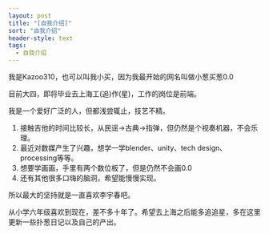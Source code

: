 ```yaml
---
layout: post
title: "[自我介绍]"
sort: "自我介绍"
header-style: text
tags:
  - 自我介绍
---
```


我是Kazoo310，也可以叫我小买，因为我最开始的网名叫做小葱买葱0.0

目前大四，即将毕业去上海工(追)作(星)，工作的岗位是前端。

我是一个爱好广泛的人，但都浅尝辄止，技艺不精。

1. 接触吉他的时间比较长，从民谣→古典→指弹，但仍然是个视奏机器，不会乐理。
2. 最近对数媒产生了兴趣，想学一学blender、unity、tech design、processing等等。
3. 想要学画画，手里有两个数位板了，但是仍然不会画0.0
4. 还有其他很多口嗨的脑洞，希望能慢慢实现。

所以最大的坚持就是一直喜欢李宇春吧。

从小学六年级喜欢到现在，差不多十年了。希望去上海之后能多追追星，多在这里更新一些扑葱日记以及自己的产出。